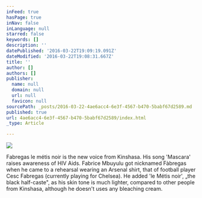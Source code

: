 ```yaml
---
inFeed: true
hasPage: true
inNav: false
inLanguage: null
starred: false
keywords: []
description: ''
datePublished: '2016-03-22T19:09:19.091Z'
dateModified: '2016-03-22T19:08:31.667Z'
title: ''
author: []
authors: []
publisher:
  name: null
  domain: null
  url: null
  favicon: null
sourcePath: _posts/2016-03-22-4ae6acc4-6e3f-4567-b470-5babf67d2589.md
published: true
url: 4ae6acc4-6e3f-4567-b470-5babf67d2589/index.html
_type: Article

---
```

![](https://the-grid-user-content.s3-us-west-2.amazonaws.com/f6a2a2a5-3853-4072-ae6e-e06c2f62db8d.jpg)

Fabregas le métis noir is the new voice from Kinshasa. His song 'Mascara' raises awareness of HIV Aids. Fabrice Mbuyulu got nicknamed Fàbregas when he came to a rehearsal wearing an Arsenal shirt, that of football player Cesc Fabregas (currently playing for Chelsea). He added 'le Métis noir', „the black half-caste", as his skin tone is much lighter, compared to other people from Kinshasa, although he doesn't uses any bleaching cream.